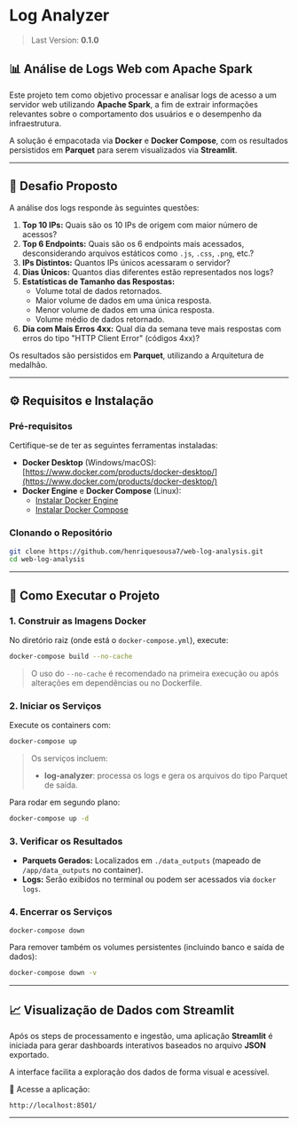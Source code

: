 # Log Analyzer
> Last Version: __0.1.0__

## 📊 Análise de Logs Web com Apache Spark

Este projeto tem como objetivo processar e analisar logs de acesso a um servidor web utilizando **Apache Spark**, a fim de extrair informações relevantes sobre o comportamento dos usuários e o desempenho da infraestrutura.  

A solução é empacotada via **Docker** e **Docker Compose**, com os resultados persistidos em **Parquet** para  serem visualizados via **Streamlit**.

---

## 🚀 Desafio Proposto

A análise dos logs responde às seguintes questões:

1. **Top 10 IPs:** Quais são os 10 IPs de origem com maior número de acessos?
2. **Top 6 Endpoints:** Quais são os 6 endpoints mais acessados, desconsiderando arquivos estáticos como `.js`, `.css`, `.png`, etc.?
3. **IPs Distintos:** Quantos IPs únicos acessaram o servidor?
4. **Dias Únicos:** Quantos dias diferentes estão representados nos logs?
5. **Estatísticas de Tamanho das Respostas:**
   - Volume total de dados retornados.
   - Maior volume de dados em uma única resposta.
   - Menor volume de dados em uma única resposta.
   - Volume médio de dados retornado.
6. **Dia com Mais Erros 4xx:** Qual dia da semana teve mais respostas com erros do tipo "HTTP Client Error" (códigos 4xx)?

Os resultados são persistidos em **Parquet**, utilizando a Arquitetura de medalhão.

---

## ⚙️ Requisitos e Instalação

### Pré-requisitos

Certifique-se de ter as seguintes ferramentas instaladas:

- **Docker Desktop** (Windows/macOS): [https://www.docker.com/products/docker-desktop/](https://www.docker.com/products/docker-desktop/)
- **Docker Engine** e **Docker Compose** (Linux):  
  - [Instalar Docker Engine](https://docs.docker.com/engine/install/)  
  - [Instalar Docker Compose](https://docs.docker.com/compose/install/)

### Clonando o Repositório

```bash
git clone https://github.com/henriquesousa7/web-log-analysis.git
cd web-log-analysis
```

---

## 🧪 Como Executar o Projeto

### 1. Construir as Imagens Docker

No diretório raiz (onde está o `docker-compose.yml`), execute:

```bash
docker-compose build --no-cache
```

> O uso do `--no-cache` é recomendado na primeira execução ou após alterações em dependências ou no Dockerfile.

### 2. Iniciar os Serviços

Execute os containers com:

```bash
docker-compose up
```

> Os serviços incluem:
> - **log-analyzer**: processa os logs e gera os arquivos do tipo Parquet de saída.

Para rodar em segundo plano:

```bash
docker-compose up -d
```

### 3. Verificar os Resultados

- **Parquets Gerados:** Localizados em `./data_outputs` (mapeado de `/app/data_outputs` no container).
- **Logs:** Serão exibidos no terminal ou podem ser acessados via `docker logs`.

### 4. Encerrar os Serviços

```bash
docker-compose down
```

Para remover também os volumes persistentes (incluindo banco e saída de dados):

```bash
docker-compose down -v
```

---

## 📈 Visualização de Dados com Streamlit

Após os steps de processamento e ingestão, uma aplicação **Streamlit** é iniciada para gerar dashboards interativos baseados no arquivo **JSON** exportado.  

A interface facilita a exploração dos dados de forma visual e acessível.

🔗 Acesse a aplicação:  
```
http://localhost:8501/
```

---